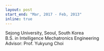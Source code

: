 ```yaml
---
layout: post
start_end: "Mar, 2017 - Feb, 2013"
inline: true
---
```


Sejong University, Seoul, South Korea \
B.S. in Intelligence Mechatronics Engineering \
Advisor: Prof. Yukyung Choi
